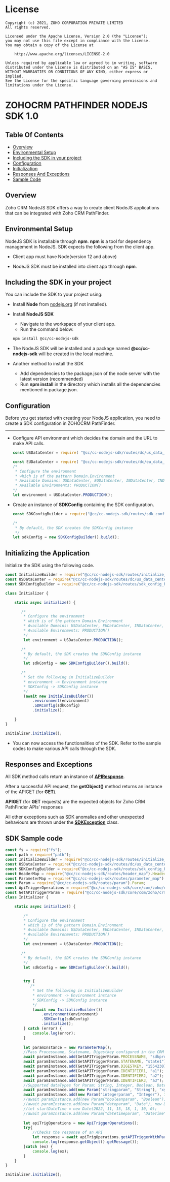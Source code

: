 License
=======

    Copyright (c) 2021, ZOHO CORPORATION PRIVATE LIMITED 
    All rights reserved. 

    Licensed under the Apache License, Version 2.0 (the "License"); 
    you may not use this file except in compliance with the License. 
    You may obtain a copy of the License at 
    
        http://www.apache.org/licenses/LICENSE-2.0 
    
    Unless required by applicable law or agreed to in writing, software 
    distributed under the License is distributed on an "AS IS" BASIS, 
    WITHOUT WARRANTIES OR CONDITIONS OF ANY KIND, either express or implied. 
    See the License for the specific language governing permissions and 
    limitations under the License.

# ZOHOCRM PATHFINDER NODEJS SDK 1.0

## Table Of Contents

* [Overview](#overview)
* [Environmental Setup](#environmental-setup)
* [Including the SDK in your project](#including-the-sdk-in-your-project)
* [Configuration](#configuration)
* [Initialization](#initializing-the-application)
* [Responses And Exceptions](#responses-and-exceptions)
* [Sample Code](#sdk-sample-code)

## Overview

Zoho CRM NodeJS SDK offers a way to create client NodeJS applications that can be integrated with Zoho CRM PathFinder.

## Environmental Setup

NodeJS SDK is installable through **npm**. **npm** is a tool for dependency management in NodeJS. SDK expects the following from the client app.

- Client app must have Node(version 12 and above)

- NodeJS SDK must be installed into client app through **npm**.

## Including the SDK in your project

You can include the SDK to your project using:

- Install **Node** from [nodejs.org](https://nodejs.org/en/download/) (if not installed).

- Install **NodeJS SDK**
    - Navigate to the workspace of your client app.
    - Run the command below:

    ```sh
    npm install @cc/cc-nodejs-sdk
    ```
- The NodeJS SDK will be installed and a package named **@cc/cc-nodejs-sdk** will be created in the local machine.

- Another method to install the SDK
    - Add dependencies to the package.json of the node server with the latest version (recommended)
    - Run **npm install** in the directory which installs all the dependencies mentioned in package.json.

## Configuration

Before you get started with creating your NodeJS application, you need to create a SDK configuration in ZOHOCRM PathFinder.

----

- Configure API environment which decides the domain and the URL to make API calls.

    ```js
    const USDataCenter = require( "@cc/cc-nodejs-sdk/routes/dc/us_data_center").USDataCenter;

    const EUDataCenter = require( "@cc/cc-nodejs-sdk/routes/dc/eu_data_center").EUDataCenter;
    /*
     * Configure the environment
     * which is of the pattern Domain.Environment
     * Available Domains: USDataCenter, EUDataCenter, INDataCenter, CNDataCenter, AUDataCenter
     * Available Environments: PRODUCTION()
    */
    let environment = USDataCenter.PRODUCTION();
    ```


- Create an instance of **SDKConfig** containing the SDK configuration.

    ```js
    const SDKConfigBuilder = require("@cc/cc-nodejs-sdk/routes/sdk_config_builder").SDKConfigBuilder;

    /*
     * By default, the SDK creates the SDKConfig instance
     */
    let sdkConfig = new SDKConfigBuilder().build();
    ```

## Initializing the Application

Initialize the SDK using the following code.

```js
const InitializeBuilder = require("@cc/cc-nodejs-sdk/routes/initialize_builder").InitializeBuilder;
const USDataCenter = require("@cc/cc-nodejs-sdk/routes/dc/us_data_center").USDataCenter;
const SDKConfigBuilder = require("@cc/cc-nodejs-sdk/routes/sdk_config_builder").SDKConfigBuilder;

class Initializer {

    static async initialize() {

       /*
	    * Configure the environment
	    * which is of the pattern Domain.Environment
	    * Available Domains: USDataCenter, EUDataCenter, INDataCenter, CNDataCenter, AUDataCenter
	    * Available Environments: PRODUCTION()
	    */
        let environment = USDataCenter.PRODUCTION();

       /*
        * By default, the SDK creates the SDKConfig instance
        */
        let sdkConfig = new SDKConfigBuilder().build();

       /*
        * Set the following in InitializeBuilder
        * environment -> Environment instance
        * SDKConfig -> SDKConfig instance
        */
        (await new InitializeBuilder())
            .environment(environment)
            .SDKConfig(sdkConfig)
            .initialize();

    }
}

Initializer.initialize();
```

- You can now access the functionalities of the SDK. Refer to the sample codes to make various API calls through the SDK.

## Responses and Exceptions

All SDK method calls return an instance of **[APIResponse](routes/controllers/api_response.js)**.

After a successful API request, the **getObject()** method returns an instance of the APIGET (for **GET**).

**APIGET** (for **GET** requests) are the expected objects for Zoho CRM PathFinder APIs’ responses

All other exceptions such as SDK anomalies and other unexpected behaviours are thrown under the **[SDKException](core/com/zoho/crm/api/exception/sdk_exception.js)** class.

## SDK Sample code

```js
const fs = require("fs");
const path = require("path");
const InitializeBuilder = require("@cc/cc-nodejs-sdk/routes/initialize_builder").InitializeBuilder;
const USDataCenter = require("@cc/cc-nodejs-sdk/routes/dc/us_data_center").USDataCenter;
const SDKConfigBuilder = require("@cc/cc-nodejs-sdk/routes/sdk_config_builder").SDKConfigBuilder;
const HeaderMap = require("@cc/cc-nodejs-sdk/routes/header_map").HeaderMap;
const ParameterMap = require("@cc/cc-nodejs-sdk/routes/parameter_map").ParameterMap;
const Param = require("@cc/cc-nodejs-sdk/routes/param").Param;
const ApiTriggerOperations = require("@cc/cc-nodejs-sdk/core/com/zoho/crm/api_trigger/api_trigger_operations").ApiTriggerOperations;
const GetAPITriggerParam = require("@cc/cc-nodejs-sdk/core/com/zoho/crm/api_trigger/api_trigger_operations").GetAPITriggerParam;
class Initializer {

    static async initialize() {

        /*
	    * Configure the environment
	    * which is of the pattern Domain.Environment
	    * Available Domains: USDataCenter, EUDataCenter, INDataCenter, CNDataCenter, AUDataCenter
	    * Available Environments: PRODUCTION()
	    */
        let environment = USDataCenter.PRODUCTION();

       /*
        * By default, the SDK creates the SDKConfig instance
        */
        let sdkConfig = new SDKConfigBuilder().build();

       
        try {
           /*
            * Set the following in InitializeBuilder
            * environment -> Environment instance
            * SDKConfig -> SDKConfig instance
            */
            (await new InitializeBuilder())
                .environment(environment)
                .SDKConfig(sdkConfig)
                .initialize();
        } catch (error) {
            console.log(error);
        }
        
        let paramInstance = new ParameterMap();
        //Pass Processname, Statename, Digestkey configured in the CRM PathFinder and pass dynamic Identifiers and Params to that PathFinder Process
        await paramInstance.add(GetAPITriggerParam.PROCESSNAME, "sdkprocess");
		await paramInstance.add(GetAPITriggerParam.STATENAME, "state1");
		await paramInstance.add(GetAPITriggerParam.DIGESTKEY, "15542307");
		await paramInstance.add(GetAPITriggerParam.IDENTIFIER1, "a1");
        await paramInstance.add(GetAPITriggerParam.IDENTIFIER2, "a2");
        await paramInstance.add(GetAPITriggerParam.IDENTIFIER3, "a3");
        //Supported dataTypes for Param: String, Integer, Boolean, DateTime, Date
		await paramInstance.add(new Param("stringparam", "String"), "xyz");
        await paramInstance.add(new Param("integerparam", "Integer"), 12345678901);
        //await paramInstance.add(new Param("booleanparam", "Boolean"), true);
        //await paramInstance.add(new Param("dateparam", "Date"), new Date(2022, 11, 15));
        //let startDateTime = new Date(2022, 11, 15, 18, 1, 10, 0);
        //await paramInstance.add(new Param("datetimeparam", "DateTime"), startDateTime);
    
        let apiTrigOperations = new ApiTriggerOperations();
        try{
            //Checks the response of an API
            let response = await apiTrigOperations.getAPITriggerWithParam(paramInstance);
            console.log(response.getObject().getMessage());
        }catch (ex) {
            console.log(ex);
        }
    }
}

Initializer.initialize();
```
